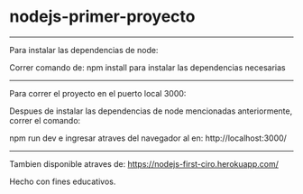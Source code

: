# nodejs-primer-proyecto
------

Para instalar las dependencias de node:

Correr comando de: npm install para instalar las dependencias necesarias


-----

Para correr el proyecto en el puerto local 3000:

Despues de instalar las dependencias de node mencionadas anteriormente, correr el comando:

npm run dev e ingresar atraves del navegador al en: http://localhost:3000/

-----

Tambien disponible atraves de: https://nodejs-first-ciro.herokuapp.com/

Hecho con fines educativos.
